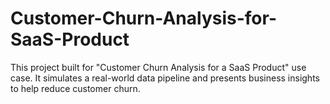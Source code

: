 # Customer-Churn-Analysis-for-SaaS-Product
This project built for "Customer Churn Analysis for a SaaS Product" use case. It simulates a real-world data pipeline and presents business insights to help reduce customer churn.
